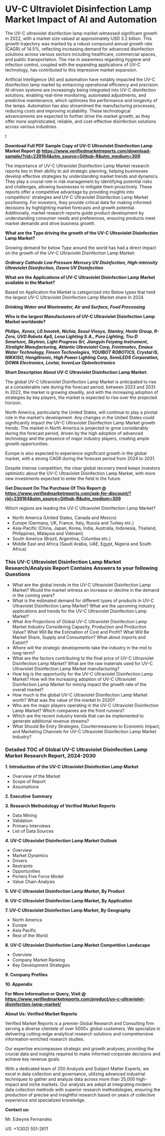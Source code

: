 <meta name="title" content="Global UV-C Ultraviolet Disinfection Lamp Market Impact of AI and Automation"><meta name="description" content="The UV-C ultraviolet disinfection lamp market witnessed significant growth in 2022, with a market size valued at approximately USD 3.2 billion. This growth trajectory "><meta name="title" content="UV-C Ultraviolet Disinfection Lamp Market Size, Share, Scope, Trends, Growth, Opportunities, Analysis, Forecast"><h1>UV-C Ultraviolet Disinfection Lamp Market Impact of AI and Automation</h1><p>The UV-C ultraviolet disinfection lamp market witnessed significant growth in 2022, with a market size valued at approximately USD 3.2 billion. This growth trajectory was marked by a robust compound annual growth rate (CAGR) of 14.5%, reflecting increasing demand for advanced disinfection solutions across various sectors including healthcare, commercial spaces, and public transportation. The rise in awareness regarding hygiene and infection control, coupled with the expanding applications of UV-C technology, has contributed to this impressive market expansion.</p><p>Artificial Intelligence (AI) and automation have notably impacted the UV-C disinfection lamp market by enhancing operational efficiency and precision. AI-driven systems are increasingly being integrated into UV-C disinfection solutions, enabling real-time monitoring, automated adjustments, and predictive maintenance, which optimizes the performance and longevity of the lamps. Automation has also streamlined the manufacturing processes, reducing costs and improving scalability. These technological advancements are expected to further drive the market growth, as they offer more sophisticated, reliable, and cost-effective disinfection solutions across various industries.</p>t</p><p id="" class=""><strong>Download Full PDF Sample Copy of UV-C Ultraviolet Disinfection Lamp Market Report @ <a href="https://www.verifiedmarketreports.com/download-sample/?rid=239164&utm_source=Github-R&utm_medium=309" target="_blank">https://www.verifiedmarketreports.com/download-sample/?rid=239164&utm_source=Github-R&utm_medium=309</a></strong></p><p>The importance of&nbsp;UV-C Ultraviolet Disinfection Lamp Market research reports lies in their ability to aid strategic planning, helping businesses develop effective strategies by understanding market trends and dynamics. They play a crucial role in risk management by identifying potential risks and challenges, allowing businesses to mitigate them proactively. These reports offer a competitive advantage by providing insights into competitors' strategies and UV-C Ultraviolet Disinfection Lamp Market positioning. For investors, they provide critical data for making informed decisions by highlighting market forecasts and growth potential. Additionally, market research reports guide product development by understanding consumer needs and preferences, ensuring products meet market demands and drive business growth.</p><p><strong>What are the&nbsp;Type driving the growth of the UV-C Ultraviolet Disinfection Lamp Market?</strong></p><p id="" class="">Growing demand for below Type around the world has had a direct impact on the growth of the UV-C Ultraviolet Disinfection Lamp Market:</p><em><strong>Ordinary Cathode Low Pressure Mercury UV Disinfection, High-intensity Ultraviolet Disinfection, Ozone UV Disinfection</strong></em></p><strong>What are the&nbsp;Applications&nbsp;of UV-C Ultraviolet Disinfection Lamp Market available in the Market?</strong></p><p id="" class="">Based on Application the Market is categorized into Below types that held the largest UV-C Ultraviolet Disinfection Lamp Market share In 2024.</p><em><strong>Drinking Water and Wastewater, Air and Surface, Food Processing</strong></em></p><strong>Who is the largest Manufacturers of UV-C Ultraviolet Disinfection Lamp Market worldwide?</strong></p><p><em><strong>Philips, Xenex, LG Innotek, Nichia, Seoul Viosys, Stanley, Honle Group, R-Zero, UVD Robots ApS, Lena Lighting S.A., Puro Lighting, Tru-D Smartuvc, Skytron, Light Progress Srl, Jiangyin Feiyang Instrument, Xtralight Manufacturing, Atlantic Ultraviolet Corp, Frontmatec, Emaux Water Technology, Finsen Technologies, YOUIBOT ROBOTICS, Crystal IS, NIKKISO, Honglitronic, High Power Lighting Corp, SemiLEDS Corporation, DOWA Electronics, Lextar, InvenLux Optoelectronics</strong></em></p><p id="" class=""><strong>Short Description About UV-C Ultraviolet Disinfection Lamp Market:</strong></p><p>The global UV-C Ultraviolet Disinfection Lamp Market is anticipated to rise at a considerable rate during the forecast period, between 2023 and 2031. In 2022, the market is growing steadily, and with the increasing adoption of strategies by key players, the market is expected to rise over the projected horizon.</p><p>North America, particularly the United States, will continue to play a pivotal role in the market's development. Any changes in the United States could significantly impact the UV-C Ultraviolet Disinfection Lamp Market growth trends. The market in North America is projected to grow considerably during the forecast period, driven by the high adoption of advanced technology and the presence of major industry players, creating ample growth opportunities.</p><p>Europe is also expected to experience significant growth in the global market, with a strong CAGR during the forecast period from 2024 to 2031.</p><p>Despite intense competition, the clear global recovery trend keeps investors optimistic about the UV-C Ultraviolet Disinfection Lamp Market, with more new investments expected to enter the field in the future.</p><p id="" class=""><strong>Get Discount On The Purchase Of This Report @ <a href="https://www.verifiedmarketreports.com/ask-for-discount/?rid=239164&utm_source=Github-R&utm_medium=309" target="_blank">https://www.verifiedmarketreports.com/ask-for-discount/?rid=239164&utm_source=Github-R&utm_medium=309</a></strong></p>Which regions are leading the UV-C Ultraviolet Disinfection Lamp Market?</p><ul><li>North America (United States, Canada and Mexico)</li><li>Europe (Germany, UK, France, Italy, Russia and Turkey etc.)</li><li>Asia-Pacific (China, Japan, Korea, India, Australia, Indonesia, Thailand, Philippines, Malaysia and Vietnam)</li><li>South America (Brazil, Argentina, Columbia etc.)</li><li>Middle East and Africa (Saudi Arabia, UAE, Egypt, Nigeria and South Africa)</li></ul><h3 id="" class="">This UV-C Ultraviolet Disinfection Lamp Market Research/Analysis Report Contains Answers to your following Questions</h3><ul><li>What are the global trends in the UV-C Ultraviolet Disinfection Lamp Market? Would the market witness an increase or decline in the demand in the coming years?</li><li>What is the estimated demand for different types of products in UV-C Ultraviolet Disinfection Lamp Market? What are the upcoming industry applications and trends for the UV-C Ultraviolet Disinfection Lamp Market?</li><li>What Are Projections of Global UV-C Ultraviolet Disinfection Lamp Market Industry Considering Capacity, Production and Production Value? What Will Be the Estimation of Cost and Profit? What Will Be Market Share, Supply and Consumption? What about imports and Export?</li><li>Where will the strategic developments take the industry in the mid to long-term?</li><li>What are the factors contributing to the final price of UV-C Ultraviolet Disinfection Lamp Market? What are the raw materials used for UV-C Ultraviolet Disinfection Lamp Market manufacturing?</li><li>How big is the opportunity for the UV-C Ultraviolet Disinfection Lamp Market? How will the increasing adoption of UV-C Ultraviolet Disinfection Lamp Market for mining impact the growth rate of the overall market?</li><li>How much is the global UV-C Ultraviolet Disinfection Lamp Market worth? What was the value of the market In 2020?</li><li>Who are the major players operating in the UV-C Ultraviolet Disinfection Lamp Market? Which companies are the front runners?</li><li>Which are the recent industry trends that can be implemented to generate additional revenue streams?</li><li>What Should Be Entry Strategies, Countermeasures to Economic Impact, and Marketing Channels for UV-C Ultraviolet Disinfection Lamp Market Industry?</li></ul><h3 id="" class="">Detailed TOC of Global UV-C Ultraviolet Disinfection Lamp Market Research Report, 2024-2030</h3><p id="" class=""><strong>1. Introduction of the UV-C Ultraviolet Disinfection Lamp Market</strong></p><ul><li>Overview of the Market</li><li>Scope of Report</li><li>Assumptions</li></ul><p id="" class=""><strong>2. Executive Summary</strong></p><p id="" class=""><strong>3. Research Methodology of Verified Market Reports</strong></p><ul><li>Data Mining</li><li>Validation</li><li>Primary Interviews</li><li>List of Data Sources</li></ul><p id="" class=""><strong>4. UV-C Ultraviolet Disinfection Lamp Market Outlook</strong></p><ul><li>Overview</li><li>Market Dynamics</li><li>Drivers</li><li>Restraints</li><li>Opportunities</li><li>Porters Five Force Model</li><li>Value Chain Analysis</li></ul><p id="" class=""><strong>5. UV-C Ultraviolet Disinfection Lamp Market, By Product</strong></p><p id="" class=""><strong>6. UV-C Ultraviolet Disinfection Lamp Market, By Application</strong></p><p id="" class=""><strong>7. UV-C Ultraviolet Disinfection Lamp Market, By Geography</strong></p><ul><li>North America</li><li>Europe</li><li>Asia Pacific</li><li>Rest of the World</li></ul><p id="" class=""><strong>8. UV-C Ultraviolet Disinfection Lamp Market Competitive Landscape</strong></p><ul><li>Overview</li><li>Company Market Ranking</li><li>Key Development Strategies</li></ul><p id="" class=""><strong>9. Company Profiles</strong></p><p id="" class=""><strong>10. Appendix</strong></p><p id="" class=""><strong>For More Information or Query, Visit @ <a href="https://www.verifiedmarketreports.com/product/uv-c-ultraviolet-disinfection-lamp-market/" target="_blank">https://www.verifiedmarketreports.com/product/uv-c-ultraviolet-disinfection-lamp-market/</a></strong></p><p id="" class=""><strong>About Us: Verified Market Reports</strong></p><p id="" class="">Verified Market Reports is a premier Global Research and Consulting firm serving a diverse clientele of over 5000+ global customers. We specialize in delivering cutting-edge analytical research solutions and comprehensive information-enriched research studies.</p><p id="" class="">Our expertise encompasses strategic and growth analyses, providing the crucial data and insights required to make informed corporate decisions and achieve key revenue goals.</p><p id="" class="">With a dedicated team of 250 Analysts and Subject Matter Experts, we excel in data collection and governance, utilizing advanced industrial techniques to gather and analyze data across more than 25,000 high-impact and niche markets. Our analysts are adept at integrating modern data collection methods with superior research methodologies, ensuring the production of precise and insightful research based on years of collective experience and specialized knowledge.</p><p id="" class=""><strong>Contact us:</strong></p><p id="" class="">Mr. Edwyne Fernandes</p><p id="" class="">US: +1(302) 551-2611</p>